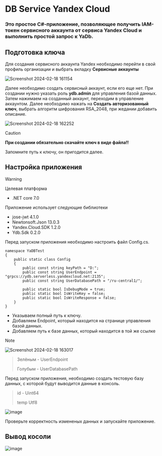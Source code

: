 # DB Service Yandex Cloud 

### Это простое C#-приложение, позволяющее получить IAM-токен сервисного аккаунта от сервиса Yandex Cloud и выполнить простой запрос к YaDb.

## Подготовка ключа
 Для создания сервисного аккаунта Yandex необходимо перейти в свой профиль организации и выбрать вкладку **Сервисные аккаунты**

![Screenshot 2024-02-18 161154](https://github.com/forggod/DB-Service-Yandex-Cloud/assets/91021642/f007442e-1ea3-4ac4-9217-807e4d75028a)

Далее необходимо создать сервисный аккаунт, если его еще нет. При создании нужно указать роль **ydb.admin** для управления базой данных.
Затем нажимаем на созданный аккаунт, переходим в управление аккаунтом.
Далее необходимо нажать на **Создать авторизованный ключ**, выбрать алгоритм шифрования RSA_2048, при жедании добавить описание.

![Screenshot 2024-02-18 162252](https://github.com/forggod/DB-Service-Yandex-Cloud/assets/91021642/690a54d4-b0b6-408f-9067-992529ae9584)
> [!CAUTION]
> **При создании обязательно скачайте ключ в виде файла!!**

Запомните путь к ключу, он пригодится далее.

## Настройка приложения

> [!WARNING]
> Целевая платформа
> * .NET core 7.0
> 
> Приложение использует следующие библиотеки
>
> * jose-jwt 4.1.0
> * Newtonsoft.Json 13.0.3
> * Yandex.Cloud.SDK 1.2.0
> * Ydb.Sdk 0.2.0

Перед запуском приложения необходимо настроить файл Config.cs.

```
﻿namespace YaDBTest
{
    public static class Config
    {
        public const string keyPath = "D:";
        public const string UserEndpoint = "grpcs://ydb.serverless.yandexcloud.net:2135";
        public const string UserDatabasePath = "/ru-central1/";

        public static bool IsDebugMode = true;
        public static bool IsWriteKey = false;
        public static bool IsWriteResponse = false;
    }
}
```

* Указываем полный путь к ключу.
* Добавляем Endpoint, который находится на странице управления базой данных.
* Добавляем путь к базе данных, который находится в той же ссылке
> [!NOTE]
> ![Screenshot 2024-02-18 163017](https://github.com/forggod/DB-Service-Yandex-Cloud/assets/91021642/037ca2ae-0757-4975-862a-b5777479dd53)
> > Зелёным - UserEndpoint
> > 
> > Голубым - UserDatabasePath

Перед запуском приложения, необходимо создать тестовую базу данных, с которой будут выводится данные в консоль.
> id - Uint64
> 
> temp Utf8 

![image](https://github.com/forggod/DB-Service-Yandex-Cloud/assets/91021642/5bf731e4-d7f5-4b92-b80c-67e37da4fc2c)

Проверьте корректность измененых данных и запускайте приложение.

## Вывод косоли

![image](https://github.com/forggod/DB-Service-Yandex-Cloud/assets/91021642/fe660bf0-7dfd-40ec-8e59-48f9c790a625)
